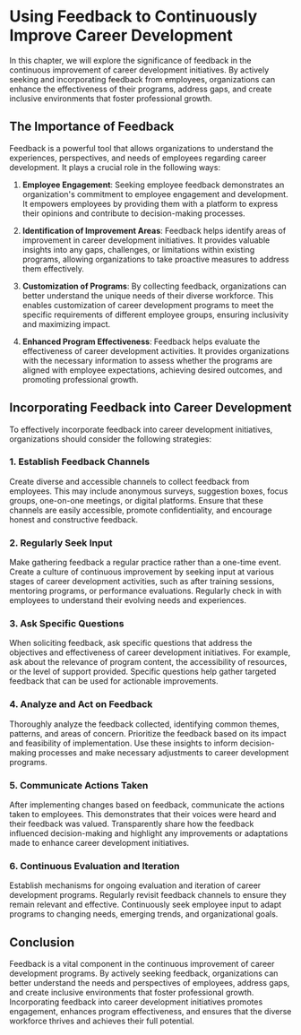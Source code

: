 # Using Feedback to Continuously Improve Career Development

In this chapter, we will explore the significance of feedback in the continuous improvement of career development initiatives. By actively seeking and incorporating feedback from employees, organizations can enhance the effectiveness of their programs, address gaps, and create inclusive environments that foster professional growth.

## The Importance of Feedback

Feedback is a powerful tool that allows organizations to understand the experiences, perspectives, and needs of employees regarding career development. It plays a crucial role in the following ways:

1. **Employee Engagement**: Seeking employee feedback demonstrates an organization's commitment to employee engagement and development. It empowers employees by providing them with a platform to express their opinions and contribute to decision-making processes.
    
2. **Identification of Improvement Areas**: Feedback helps identify areas of improvement in career development initiatives. It provides valuable insights into any gaps, challenges, or limitations within existing programs, allowing organizations to take proactive measures to address them effectively.
    
3. **Customization of Programs**: By collecting feedback, organizations can better understand the unique needs of their diverse workforce. This enables customization of career development programs to meet the specific requirements of different employee groups, ensuring inclusivity and maximizing impact.
    
4. **Enhanced Program Effectiveness**: Feedback helps evaluate the effectiveness of career development activities. It provides organizations with the necessary information to assess whether the programs are aligned with employee expectations, achieving desired outcomes, and promoting professional growth.
    

## Incorporating Feedback into Career Development

To effectively incorporate feedback into career development initiatives, organizations should consider the following strategies:

### 1\. Establish Feedback Channels

Create diverse and accessible channels to collect feedback from employees. This may include anonymous surveys, suggestion boxes, focus groups, one-on-one meetings, or digital platforms. Ensure that these channels are easily accessible, promote confidentiality, and encourage honest and constructive feedback.

### 2\. Regularly Seek Input

Make gathering feedback a regular practice rather than a one-time event. Create a culture of continuous improvement by seeking input at various stages of career development activities, such as after training sessions, mentoring programs, or performance evaluations. Regularly check in with employees to understand their evolving needs and experiences.

### 3\. Ask Specific Questions

When soliciting feedback, ask specific questions that address the objectives and effectiveness of career development initiatives. For example, ask about the relevance of program content, the accessibility of resources, or the level of support provided. Specific questions help gather targeted feedback that can be used for actionable improvements.

### 4\. Analyze and Act on Feedback

Thoroughly analyze the feedback collected, identifying common themes, patterns, and areas of concern. Prioritize the feedback based on its impact and feasibility of implementation. Use these insights to inform decision-making processes and make necessary adjustments to career development programs.

### 5\. Communicate Actions Taken

After implementing changes based on feedback, communicate the actions taken to employees. This demonstrates that their voices were heard and their feedback was valued. Transparently share how the feedback influenced decision-making and highlight any improvements or adaptations made to enhance career development initiatives.

### 6\. Continuous Evaluation and Iteration

Establish mechanisms for ongoing evaluation and iteration of career development programs. Regularly revisit feedback channels to ensure they remain relevant and effective. Continuously seek employee input to adapt programs to changing needs, emerging trends, and organizational goals.

## Conclusion

Feedback is a vital component in the continuous improvement of career development programs. By actively seeking feedback, organizations can better understand the needs and perspectives of employees, address gaps, and create inclusive environments that foster professional growth. Incorporating feedback into career development initiatives promotes engagement, enhances program effectiveness, and ensures that the diverse workforce thrives and achieves their full potential.
